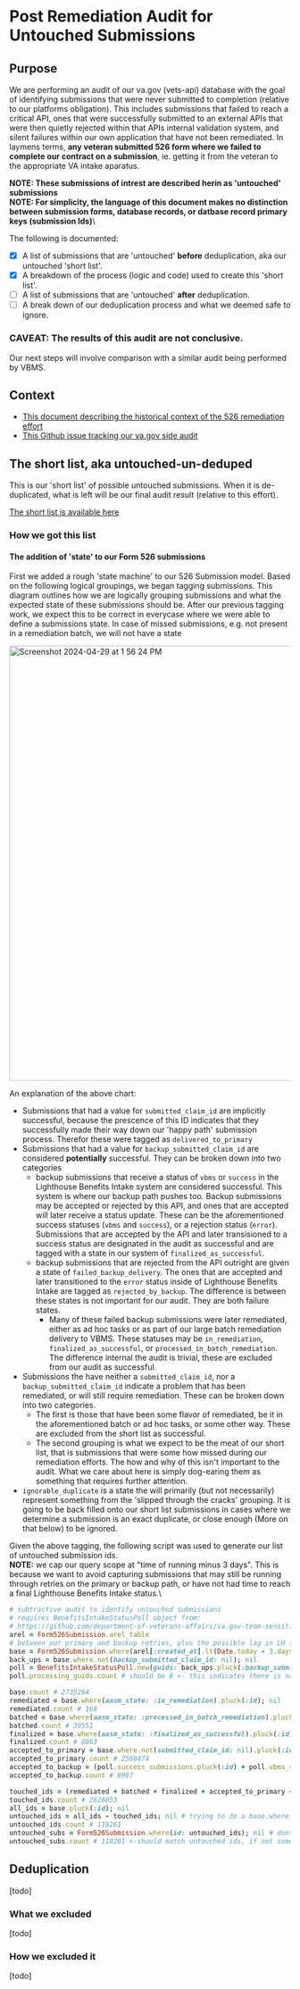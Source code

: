 # Post Remediation Audit for Untouched Submissions

## Purpose
We are performing an audit of our va.gov (vets-api) database with the goal of identifying submissions that were never submitted to completion (relative to our platforms obligation).  This includes submissions that failed to reach a critical API, ones that were successfully submitted to an external APIs that were then quietly rejected within that APIs internal validation system, and silent failures within our own application that have not been remediated.  In laymens terms, **any veteran submitted 526 form where we failed to complete our contract on a submission**, ie. getting it from the veteran to the appropriate VA intake aparatus.

**NOTE: These submissions of intrest are described herin as 'untouched' submissions**\
**NOTE: For simplicity, the language of this document makes no distinction between submission forms, database records, or datbase record primary keys (submission Ids)**\

The following is documented:

- [x] A list of submissions that are 'untouched' **before** deduplication, aka our untouched 'short list'.
- [x] A breakdown of the process (logic and code) used to create this 'short list'.
- [ ] A list of submissions that are 'untouched' **after** deduplication.
- [ ] A break down of our deduplication process and what we deemed safe to ignore.

### CAVEAT: The results of this audit are not conclusive.
Our next steps will involve comparison with a similar audit being performed by VBMS.

## Context
- [This document describing the historical context of the 526 remediation effort](https://github.com/department-of-veterans-affairs/va.gov-team/blob/master/products/disability/526ez/engineering_research/526_failure_batching_and_triage_handoff.md)
- [This Github issue tracking our va.gov side audit](https://github.com/department-of-veterans-affairs/va.gov-team/issues/80624)

## The short list, aka untouched-un-deduped
This is our 'short list' of possible untouched submissions.  When it is de-duplicated, what is left will be our final audit result (relative to this effort).

[The short list is available here](https://github.com/department-of-veterans-affairs/va.gov-team/issues/80624#issuecomment-2083431369)

### How we got this list

#### The addition of 'state' to our Form 526 submissions
First we added a rough 'state machine' to our 526 Submission model.  Based on the following logical groupings, we began tagging submissions. This diagram outlines how we are logically grouping
submissions and what the expected state of these submissions should be.  After our previous tagging work, we expect this to be correct in everycase where we were able to define a submissions state.  In case of missed submissions, e.g. not present in a remediation batch, we will not have a state

<img width="779" alt="Screenshot 2024-04-29 at 1 56 24 PM" src="https://github.com/department-of-veterans-affairs/va.gov-team/assets/15328092/9a0e8b16-6aff-4783-8def-d5c6d34eea1a">

An explanation of the above chart:
- Submissions that had a value for `submitted_claim_id` are implicitly successful, because the prescence of this ID indicates that they successfully made their way down our 'happy path' submission process.  Therefor these were tagged as `delivered_to_primary`
- Submissions that had a value for `backup_submitted_claim_id` are considered **potentially** successful. They can be broken down into two categories
  - backup submissions that receive a status of `vbms` or `success` in the Lighthouse Benefits Intake system are considered successful.  This system is where our backup path pushes too.  Backup submissions may be accepted or rejected by this API, and ones that are accepted will later receive a status update.  These can be the aforementioned success statuses (`vbms` and `success`), or a rejection status (`error`).  Submissions that are accepted by the API and later transisioned to a success status are designated in the audit as successful and are tagged with a state in our system of `finalized_as_successful`.
  - backup submissions that are rejected from the API outright are given a state of `failed_backup_delivery`. The ones that are accepted and later transitioned to the `error` status inside of Lighthouse Benefits Intake are tagged as `rejected_by_backup`. The difference is between these states is not important for our audit. They are both failure states.
    - Many of these failed backup submissions were later remediated, either as ad hoc tasks or as part of our large batch remediation delivery to VBMS.  These statuses may be `in_remediation`, `finalized_as_successful`, or `processed_in_batch_remediation`.  The difference internal the audit is trivial, these are excluded from our audit as successful.
- Submissions the have neither a `submitted_claim_id`, nor a `backup_submitted_claim_id` indicate a problem that has been remediated, or will still require remediation.  These can be broken down into two categories.
  - The first is those that have been some flavor of remediated, be it in the aforementioned batch or ad hoc tasks, or some other way.  These are excluded from the short list as successful.
  - The second grouping is what we expect to be the meat of our short list, that is submissions that were some how missed during our remediation efforts.  The how and why of this isn't important to the audit.  What we care about here is simply dog-earing them as something that requires further attention.
 - `ignorable_duplicate` is a state the will primarily (but not necessarily) represent something from the 'slipped through the cracks' grouping.  It is going to be back filled onto our short list submissions in cases where we determine a submission is an exact duplicate, or close enough (More on that below) to be ignored.

Given the above tagging, the following script was used to generate our list of untouched submission ids.\
**NOTE:** we cap our query scope at "time of running minus 3 days".  This is because we want to avoid capturing submissions that may still be running through retries on the primary or backup path, or have not had time to reach a final Lighthouse Benefits Intake status.\
```ruby
# subtractive audit to identify untouched submissions
# requires BenefitsIntakeStatusPoll object from: 
# https://github.com/department-of-veterans-affairs/va.gov-team-sensitive/blob/master/teams/benefits/scripts/526/failure_reporting/benefits_intake_status_poll.rb
arel = Form526Submission.arel_table
# between our primary and backup retries, plus the possible lag in LH status updating, this
base = Form526Submission.where(arel[:created_at].lt(Date.today - 3.days)); nil
back_ups = base.where.not(backup_submitted_claim_id: nil); nil
poll = BenefitsIntakeStatusPoll.new(guids: back_ups.pluck(:backup_submitted_claim_id), tracking_level: :all); nil
poll.processing_guids.count # should be 0 <- this indicates there is nothing in LH that may change

base.count # 2735264
remediated = base.where(aasm_state: :in_remediation).pluck(:id); nil
remediated.count # 168
batched = base.where(aasm_state: :processed_in_batch_remediation).pluck(:id); nil
batched.count # 39551
finalized = base.where(aasm_state: :finalized_as_successful).pluck(:id); nil
finalized.count # 8863
accepted_to_primary = base.where.not(submitted_claim_id: nil).pluck(:id); nil
accepted_to_primary.count # 2568474
accepted_to_backup = (poll.success_submissions.pluck(:id) + poll.vbms_submissions.pluck(:id)); nil
accepted_to_backup.count # 8997

touched_ids = (remediated + batched + finalized + accepted_to_primary + accepted_to_backup); nil
touched_ids.count # 2626053
all_ids = base.pluck(:id); nil
untouched_ids = all_ids - touched_ids; nil # trying to do a base.where.not(id: touched_ids) will TO
untouched_ids.count # 118261
untouched_subs = Form526Submission.where(id: untouched_ids); nil # dont really need to do this, but i like the sanity check
untouched_subs.count # 118261 <-should match untouched ids, if not something is very wrong
```

## Deduplication
[todo]

### What we excluded
[todo]

### How we excluded it
[todo]
